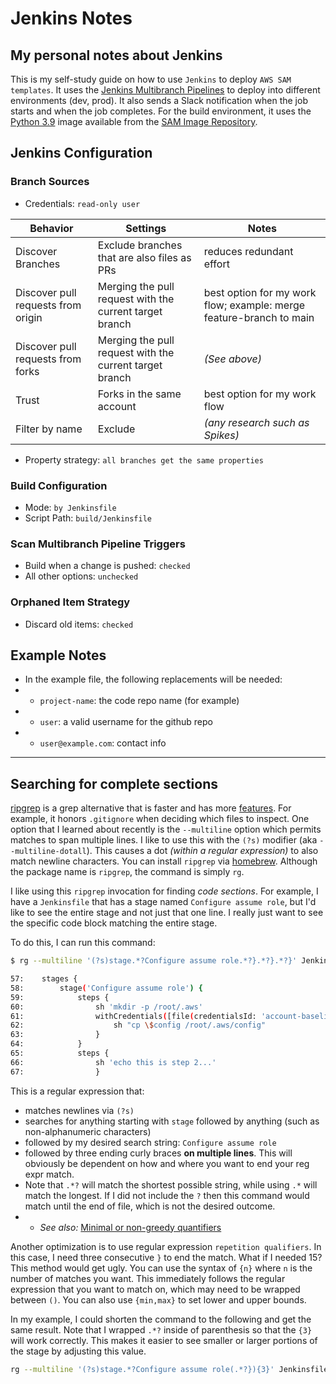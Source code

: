 # Jenkins Notes

## My personal notes about Jenkins

This is my self-study guide on how to use `Jenkins` to deploy `AWS SAM templates`.  It uses the [Jenkins Multibranch Pipelines](https://www.jenkins.io/doc/book/pipeline/multibranch/)
to deploy into different environments (dev, prod).  It also sends a Slack notification when the job starts and when the job completes.  For the build environment, it uses the [Python 3.9](https://gallery.ecr.aws/sam/build-python3.9)
image available from the [SAM Image Repository](https://docs.aws.amazon.com/serverless-application-model/latest/developerguide/serverless-image-repositories.html).

## Jenkins Configuration

### Branch Sources

* Credentials: `read-only user`

| Behavior | Settings | Notes |
| -------- | -------- | ----- |
| Discover Branches | Exclude branches that are also files as PRs | reduces redundant effort
| Discover pull requests from origin | Merging the pull request with the current target branch | best option for my work flow; example: merge feature-branch to main
| Discover pull requests from forks | Merging the pull request with the current target branch | *(See above)*
| Trust | Forks in the same account | best option for my work flow
| Filter by name | Exclude | *(any research such as Spikes)*

* Property strategy: `all branches get the same properties`

### Build Configuration

* Mode: `by Jenkinsfile`
* Script Path: `build/Jenkinsfile`


### Scan Multibranch Pipeline Triggers

* Build when a change is pushed: `checked`
* All other options: `unchecked`

### Orphaned Item Strategy

* Discard old items: `checked`


## Example Notes
* In the example file, the following replacements will be needed:
* * `project-name`: the code repo name (for example)
* * `user`: a valid username for the github repo
* * `user@example.com`: contact info

___

## Searching for complete sections

[ripgrep](https://github.com/BurntSushi/ripgrep) is a grep alternative that is faster and has more [features](https://github.com/BurntSushi/ripgrep/blob/master/FAQ.md). For example, it honors `.gitignore` when deciding which files to inspect.  One option that I learned about recently is the `--multiline` option which permits matches to span multiple lines.  I like to use this with the `(?s)` modifier (aka `--multiline-dotall`).  This causes a dot *(within a regular expression)* to also match newline characters. You can install `ripgrep` via [homebrew](https://formulae.brew.sh/formula/ripgrep). Although the package name is `ripgrep`, the command is simply `rg`.

I like using this `ripgrep` invocation for finding *code sections*.  For example, I have a `Jenkinsfile` that has a stage named `Configure assume role`, but I'd like to see the entire stage and not just that one line.  I really just want to see the specific code block matching the entire stage.

To do this, I can run this command:

```bash
$ rg --multiline '(?s)stage.*?Configure assume role.*?}.*?}.*?}' Jenkinsfile

57:    stages {
58:        stage('Configure assume role') {
59:            steps {
60:                sh 'mkdir -p /root/.aws'
61:                withCredentials([file(credentialsId: 'account-baseline-stacksets-jenkins', variable: 'config')]) {
62:                    sh "cp \$config /root/.aws/config"
63:                }
64:            }
65:            steps {
66:                sh 'echo this is step 2...'
67:                }
```

This is a regular expression that:
* matches newlines via `(?s)`
* searches for anything starting with `stage` followed by anything (such as non-alphanumeric characters)
* followed by my desired search string: `Configure assume role`
* followed by three ending curly braces **on multiple lines**. This will obviously be dependent on how and where you want to end your reg expr match.
* Note that `.*?` will match the shortest possible string, while using `.*` will match the longest. If I did not include the `?` then this command would match until the end of file, which is not the desired outcome.
* * *See also:* [Minimal or non-greedy quantifiers](https://www.ibm.com/docs/en/netcoolomnibus/8.1?topic=library-minimal-non-greedy-quantifiers)

Another optimization is to use regular expression `repetition qualifiers`.  In this case, I need three consecutive `}` to end the match. What if I needed 15? This method would get ugly.  You can use the syntax of `{n}` where `n` is the number of matches you want.  This immediately follows the regular expression that you want to match on, which may need to be wrapped between `()`.  You can also use `{min,max}` to set lower and upper bounds.

In my example, I could shorten the command to the following and get the same result.  Note that I wrapped `.*?` inside of parenthesis so that the `{3}` will work correctly.  This makes it easier to see smaller or larger portions of the stage by adjusting this value.

```bash
rg --multiline '(?s)stage.*?Configure assume role(.*?}){3}' Jenkinsfile
```
